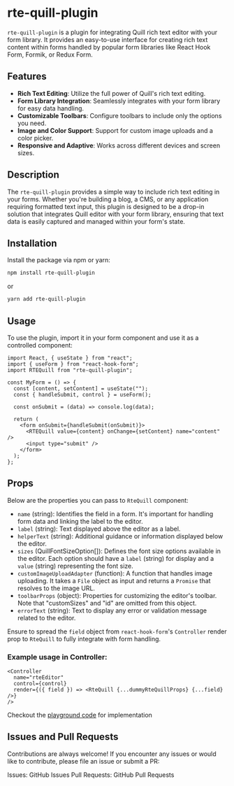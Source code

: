 # rte-quill-plugin

`rte-quill-plugin` is a plugin for integrating Quill rich text editor with your form library. It provides an easy-to-use interface for creating rich text content within forms handled by popular form libraries like React Hook Form, Formik, or Redux Form.

## Features

- **Rich Text Editing**: Utilize the full power of Quill's rich text editing.
- **Form Library Integration**: Seamlessly integrates with your form library for easy data handling.
- **Customizable Toolbars**: Configure toolbars to include only the options you need.
- **Image and Color Support**: Support for custom image uploads and a color picker.
- **Responsive and Adaptive**: Works across different devices and screen sizes.

## Description

The `rte-quill-plugin` provides a simple way to include rich text editing in your forms. Whether you're building a blog, a CMS, or any application requiring formatted text input, this plugin is designed to be a drop-in solution that integrates Quill editor with your form library, ensuring that text data is easily captured and managed within your form's state.

## Installation

Install the package via npm or yarn:

```bash
npm install rte-quill-plugin
```

or

```bash
yarn add rte-quill-plugin
```

## Usage

To use the plugin, import it in your form component and use it as a controlled component:

```tsx
import React, { useState } from "react";
import { useForm } from "react-hook-form";
import RTEQuill from "rte-quill-plugin";

const MyForm = () => {
  const [content, setContent] = useState("");
  const { handleSubmit, control } = useForm();

  const onSubmit = (data) => console.log(data);

  return (
    <form onSubmit={handleSubmit(onSubmit)}>
      <RTEQuill value={content} onChange={setContent} name="content" />
      <input type="submit" />
    </form>
  );
};
```

## Props

Below are the properties you can pass to `RteQuill` component:

- `name` (string): Identifies the field in a form. It's important for handling form data and linking the label to the editor.
- `label` (string): Text displayed above the editor as a label.
- `helperText` (string): Additional guidance or information displayed below the editor.
- `sizes` (QuillFontSizeOption[]): Defines the font size options available in the editor. Each option should have a `label` (string) for display and a `value` (string) representing the font size.
- `customImageUploadAdapter` (function): A function that handles image uploading. It takes a `File` object as input and returns a `Promise` that resolves to the image URL.
- `toolbarProps` (object): Properties for customizing the editor's toolbar. Note that "customSizes" and "id" are omitted from this object.
- `errorText` (string): Text to display any error or validation message related to the editor.

Ensure to spread the `field` object from `react-hook-form`'s `Controller` render prop to `RteQuill` to fully integrate with form handling.

### Example usage in Controller:

```tsx
<Controller
  name="rteEditor"
  control={control}
  render={({ field }) => <RteQuill {...dummyRteQuillProps} {...field} />}
/>
```

Checkout the [playground code](https://github.com/mithya-team/rte-quill-plugin/blob/main/src/components/RteQuillExample.tsx) for implementation

## Issues and Pull Requests

Contributions are always welcome! If you encounter any issues or would like to contribute, please file an issue or submit a PR:

Issues: GitHub Issues
Pull Requests: GitHub Pull Requests
